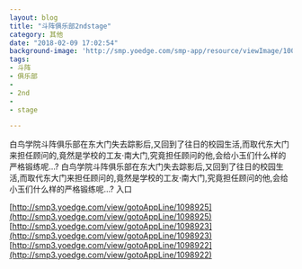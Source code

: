 ```yaml
---
layout: blog
title: "斗阵俱乐部2ndstage"
category: 其他
date: "2018-02-09 17:02:54"
background-image: 'http://smp.yoedge.com/smp-app/resource/viewImage/1003352appline.png'
tags:
- 斗阵
- 俱乐部
-  
- 2nd
-  
- stage

---
```

白鸟学院斗阵俱乐部在东大门失去踪影后,又回到了往日的校园生活,而取代东大门来担任顾问的,竟然是学校的工友·南大门,究竟担任顾问的他,会给小玉们什么样的严格锻练呢…?
白鸟学院斗阵俱乐部在东大门失去踪影后,又回到了往日的校园生活,而取代东大门来担任顾问的,竟然是学校的工友·南大门,究竟担任顾问的他,会给小玉们什么样的严格锻练呢…?
入口

[http://smp3.yoedge.com/view/gotoAppLine/1098925](http://smp3.yoedge.com/view/gotoAppLine/1098925)
[http://smp3.yoedge.com/view/gotoAppLine/1098923](http://smp3.yoedge.com/view/gotoAppLine/1098923)
[http://smp3.yoedge.com/view/gotoAppLine/1098922](http://smp3.yoedge.com/view/gotoAppLine/1098922)

        

